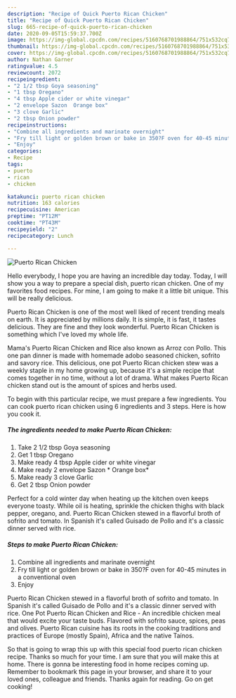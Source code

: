 ```yaml
---
description: "Recipe of Quick Puerto Rican Chicken"
title: "Recipe of Quick Puerto Rican Chicken"
slug: 665-recipe-of-quick-puerto-rican-chicken
date: 2020-09-05T15:59:37.700Z
image: https://img-global.cpcdn.com/recipes/5160768701988864/751x532cq70/puerto-rican-chicken-recipe-main-photo.jpg
thumbnail: https://img-global.cpcdn.com/recipes/5160768701988864/751x532cq70/puerto-rican-chicken-recipe-main-photo.jpg
cover: https://img-global.cpcdn.com/recipes/5160768701988864/751x532cq70/puerto-rican-chicken-recipe-main-photo.jpg
author: Nathan Garner
ratingvalue: 4.5
reviewcount: 2072
recipeingredient:
- "2 1/2 tbsp Goya seasoning"
- "1 tbsp Oregano"
- "4 tbsp Apple cider or white vinegar"
- "2 envelope Sazon  Orange box"
- "3 clove Garlic"
- "2 tbsp Onion powder"
recipeinstructions:
- "Combine all ingredients and marinate overnight"
- "Fry till light or golden brown or bake in 350?F oven for 40-45 minutes in a conventional oven"
- "Enjoy"
categories:
- Recipe
tags:
- puerto
- rican
- chicken

katakunci: puerto rican chicken 
nutrition: 163 calories
recipecuisine: American
preptime: "PT12M"
cooktime: "PT43M"
recipeyield: "2"
recipecategory: Lunch

---
```



![Puerto Rican Chicken](https://img-global.cpcdn.com/recipes/5160768701988864/751x532cq70/puerto-rican-chicken-recipe-main-photo.jpg)

Hello everybody, I hope you are having an incredible day today. Today, I will show you a way to prepare a special dish, puerto rican chicken. One of my favorites food recipes. For mine, I am going to make it a little bit unique. This will be really delicious.

Puerto Rican Chicken is one of the most well liked of recent trending meals on earth. It is appreciated by millions daily. It is simple, it is fast, it tastes delicious. They are fine and they look wonderful. Puerto Rican Chicken is something which I've loved my whole life.

Mama&#39;s Puerto Rican Chicken and Rice also known as Arroz con Pollo. This one pan dinner is made with homemade adobo seasoned chicken, sofrito and savory rice. This delicious, one pot Puerto Rican chicken stew was a weekly staple in my home growing up, because it&#39;s a simple recipe that comes together in no time, without a lot of drama. What makes Puerto Rican chicken stand out is the amount of spices and herbs used.


To begin with this particular recipe, we must prepare a few ingredients. You can cook puerto rican chicken using 6 ingredients and 3 steps. Here is how you cook it.

<!--inarticleads1-->

##### The ingredients needed to make Puerto Rican Chicken:

1. Take 2 1/2 tbsp Goya seasoning
1. Get 1 tbsp Oregano
1. Make ready 4 tbsp Apple cider or white vinegar
1. Make ready 2 envelope Sazon * Orange box*
1. Make ready 3 clove Garlic
1. Get 2 tbsp Onion powder


Perfect for a cold winter day when heating up the kitchen oven keeps everyone toasty. While oil is heating, sprinkle the chicken thighs with black pepper, oregano, and. Puerto Rican Chicken stewed in a flavorful broth of sofrito and tomato. In Spanish it&#39;s called Guisado de Pollo and it&#39;s a classic dinner served with rice. 

<!--inarticleads2-->

##### Steps to make Puerto Rican Chicken:

1. Combine all ingredients and marinate overnight
1. Fry till light or golden brown or bake in 350?F oven for 40-45 minutes in a conventional oven
1. Enjoy


Puerto Rican Chicken stewed in a flavorful broth of sofrito and tomato. In Spanish it&#39;s called Guisado de Pollo and it&#39;s a classic dinner served with rice. One Pot Puerto Rican Chicken and Rice - An incredible chicken meal that would excite your taste buds. Flavored with sofrito sauce, spices, peas and olives. Puerto Rican cuisine has its roots in the cooking traditions and practices of Europe (mostly Spain), Africa and the native Taínos. 

So that is going to wrap this up with this special food puerto rican chicken recipe. Thanks so much for your time. I am sure that you will make this at home. There is gonna be interesting food in home recipes coming up. Remember to bookmark this page in your browser, and share it to your loved ones, colleague and friends. Thanks again for reading. Go on get cooking!

